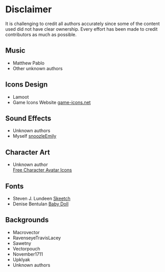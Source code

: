 # Disclaimer

It is challenging to credit all authors accurately since some of the content used did not have clear ownership. Every effort has been made to credit contributors as much as possible.

## Music

- Matthew Pablo
- Other unknown authors

## Icons Design

- Lamoot
- Game Icons Website
  [game-icons.net](https://game-icons.net)

## Sound Effects

- Unknown authors
- Myself
  [snoozleEmily](https://github.com/snoozleEmily)

## Character Art

- Unknown author  
  [Free Character Avatar Icons](https://craftpix.net/freebies/free-character-avatar-icons/)

## Fonts

- Steven J. Lundeen
  [Skeetch](https://www.dafont.com/skeetch.font)
- Denise Bentulan
  [Baby Doll](https://www.dafont.com/babydoll.font)

## Backgrounds

- Macrovector
- RavenseyeTravisLacey
- Sawetny
- Vectorpouch
- November1711
- Upklyak
- Unknown authors
